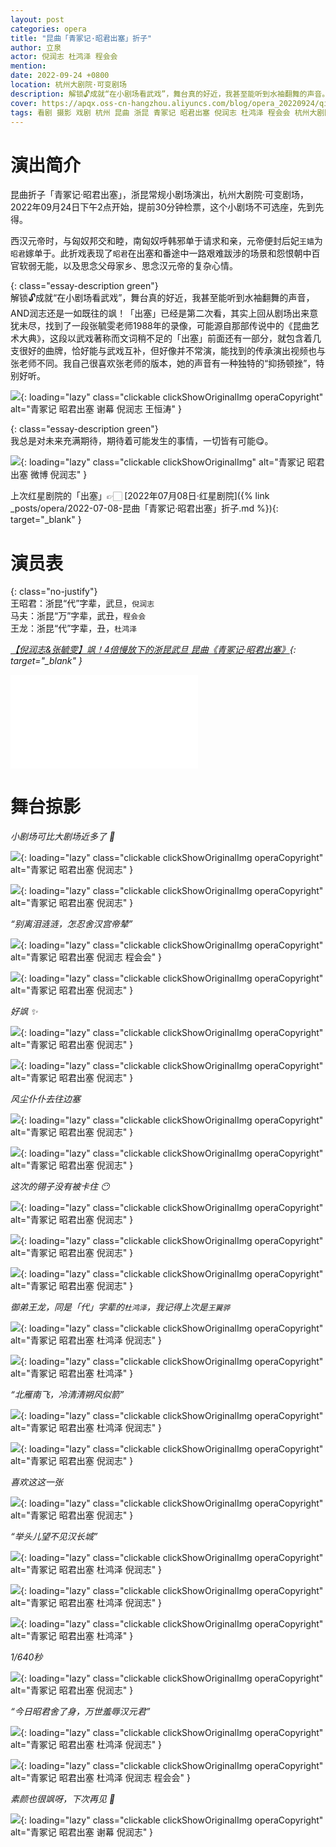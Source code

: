 ```yaml
---
layout: post
categories: opera
title: "昆曲「青冢记·昭君出塞」折子"
author: 立泉
actor: 倪润志 杜鸿泽 程会会
mention: 
date: 2022-09-24 +0800
location: 杭州大剧院·可变剧场
description: 解锁🔓成就“在小剧场看武戏”，舞台真的好近，我甚至能听到水袖翻舞的声音。「出塞」已经是第二次看，其实上回从剧场出来意犹未尽，找到了一段张毓雯老师1988年的录像，可能源自那部传说中的《昆曲艺术大典》，这段以武戏著称而文词稍不足的「出塞」前面还有一部分，就包含着几支很好的曲牌，恰好能与武戏互补，但好像并不常演，能找到的传承演出视频也与张老师不同，我自己很喜欢张老师的版本，可惜为什么不演了呢。
cover: https://apqx.oss-cn-hangzhou.aliyuncs.com/blog/opera_20220924/qingzhongji_zhaojunchusai/DSC02718_thumb.jpg
tags: 看剧 摄影 戏剧 杭州 昆曲 浙昆 青冢记 昭君出塞 倪润志 杜鸿泽 程会会 杭州大剧院·可变剧场
---
```


# 演出简介

昆曲折子「青冢记·昭君出塞」，浙昆常规小剧场演出，杭州大剧院·可变剧场，2022年09月24日下午2点开始，提前30分钟检票，这个小剧场不可选座，先到先得。

西汉元帝时，与匈奴邦交和睦，南匈奴呼韩邪单于请求和亲，元帝便封后妃`王嫱`为`昭君`嫁单于。此折戏表现了`昭君`在出塞和番途中一路艰难跋涉的场景和怨恨朝中百官软弱无能，以及思念父母家乡、思念汉元帝的复杂心情。

{: class="essay-description green"}  
解锁🔓成就“在小剧场看武戏”，舞台真的好近，我甚至能听到水袖翻舞的声音，AND润志还是一如既往的飒！「出塞」已经是第二次看，其实上回从剧场出来意犹未尽，找到了一段张毓雯老师1988年的录像，可能源自那部传说中的《昆曲艺术大典》，这段以武戏著称而文词稍不足的「出塞」前面还有一部分，就包含着几支很好的曲牌，恰好能与武戏互补，但好像并不常演，能找到的传承演出视频也与张老师不同。我自己很喜欢张老师的版本，她的声音有一种独特的“抑扬顿挫”，特别好听。

![](https://apqx.oss-cn-hangzhou.aliyuncs.com/blog/opera_20220924/qingzhongji_zhaojunchusai/DSC03330_thumb.jpg){: loading="lazy" class="clickable clickShowOriginalImg operaCopyright" alt="青冢记 昭君出塞 谢幕 倪润志 王恒涛" }


{: class="essay-description green"}  
我总是对未来充满期待，期待着可能发生的事情，一切皆有可能😋。

![](https://apqx.oss-cn-hangzhou.aliyuncs.com/blog/opera_20220924/qingzhongji_zhaojunchusai/IMG_2945_thumb.jpg){: loading="lazy" class="clickable clickShowOriginalImg" alt="青冢记 昭君出塞 微博 倪润志" }

上次红星剧院的「出塞」👉🏻 [2022年07月08日·红星剧院]({% link _posts/opera/2022-07-08-昆曲「青冢记·昭君出塞」折子.md %}){: target="_blank" }

# 演员表

{: class="no-justify"}  
王昭君：浙昆“代”字辈，武旦，`倪润志`  
马夫：浙昆“万”字辈，武丑，`程会会`  
王龙：浙昆“代”字辈，丑，`杜鸿泽`

*[【倪润志&张毓雯】飒！4倍慢放下的浙昆武旦 昆曲《青冢记·昭君出塞》](https://www.bilibili.com/video/BV1sN4y1P7RM){: target="_blank" }*

<div class="video-container">
<iframe loading="lazy" src="//player.bilibili.com/player.html?aid=901003361&bvid=BV1sN4y1P7RM&cid=847845638&page=1" scrolling="no" border="0" frameborder="no" framespacing="0" allowfullscreen="true"> </iframe>
</div>

# 舞台掠影

*小剧场可比大剧场近多了 📸*

![](https://apqx.oss-cn-hangzhou.aliyuncs.com/blog/opera_20220924/qingzhongji_zhaojunchusai/DSC02718_thumb.jpg){: loading="lazy" class="clickable clickShowOriginalImg operaCopyright" alt="青冢记 昭君出塞 倪润志" }

![](https://apqx.oss-cn-hangzhou.aliyuncs.com/blog/opera_20220924/qingzhongji_zhaojunchusai/DSC02721_thumb.jpg){: loading="lazy" class="clickable clickShowOriginalImg operaCopyright" alt="青冢记 昭君出塞 倪润志" }

*“别离泪涟涟，怎忍舍汉宫帝辇”*

![](https://apqx.oss-cn-hangzhou.aliyuncs.com/blog/opera_20220924/qingzhongji_zhaojunchusai/DSC02724_thumb.jpg){: loading="lazy" class="clickable clickShowOriginalImg operaCopyright" alt="青冢记 昭君出塞 倪润志 程会会" }

![](https://apqx.oss-cn-hangzhou.aliyuncs.com/blog/opera_20220924/qingzhongji_zhaojunchusai/DSC02727_thumb.jpg){: loading="lazy" class="clickable clickShowOriginalImg operaCopyright" alt="青冢记 昭君出塞 倪润志" }

*好飒 ✨*

![](https://apqx.oss-cn-hangzhou.aliyuncs.com/blog/opera_20220924/qingzhongji_zhaojunchusai/DSC02741_thumb.jpg){: loading="lazy" class="clickable clickShowOriginalImg operaCopyright" alt="青冢记 昭君出塞 倪润志" }

![](https://apqx.oss-cn-hangzhou.aliyuncs.com/blog/opera_20220924/qingzhongji_zhaojunchusai/DSC02749_thumb.jpg){: loading="lazy" class="clickable clickShowOriginalImg operaCopyright" alt="青冢记 昭君出塞 倪润志" }

*风尘仆仆去往边塞*

![](https://apqx.oss-cn-hangzhou.aliyuncs.com/blog/opera_20220924/qingzhongji_zhaojunchusai/DSC02752_thumb.jpg){: loading="lazy" class="clickable clickShowOriginalImg operaCopyright" alt="青冢记 昭君出塞 倪润志" }

![](https://apqx.oss-cn-hangzhou.aliyuncs.com/blog/opera_20220924/qingzhongji_zhaojunchusai/DSC02757_thumb.jpg){: loading="lazy" class="clickable clickShowOriginalImg operaCopyright" alt="青冢记 昭君出塞 倪润志" }

*这次的翎子没有被卡住 😶*

![](https://apqx.oss-cn-hangzhou.aliyuncs.com/blog/opera_20220924/qingzhongji_zhaojunchusai/DSC02759_thumb.jpg){: loading="lazy" class="clickable clickShowOriginalImg operaCopyright" alt="青冢记 昭君出塞 倪润志" }

![](https://apqx.oss-cn-hangzhou.aliyuncs.com/blog/opera_20220924/qingzhongji_zhaojunchusai/DSC02785_thumb.jpg){: loading="lazy" class="clickable clickShowOriginalImg operaCopyright" alt="青冢记 昭君出塞 倪润志" }

![](https://apqx.oss-cn-hangzhou.aliyuncs.com/blog/opera_20220924/qingzhongji_zhaojunchusai/DSC02788_thumb.jpg){: loading="lazy" class="clickable clickShowOriginalImg operaCopyright" alt="青冢记 昭君出塞 倪润志" }

*御弟王龙，同是「代」字辈的`杜鸿泽`，我记得上次是`王翼骅`*

![](https://apqx.oss-cn-hangzhou.aliyuncs.com/blog/opera_20220924/qingzhongji_zhaojunchusai/DSC02807_thumb.jpg){: loading="lazy" class="clickable clickShowOriginalImg operaCopyright" alt="青冢记 昭君出塞 杜鸿泽 倪润志" }

![](https://apqx.oss-cn-hangzhou.aliyuncs.com/blog/opera_20220924/qingzhongji_zhaojunchusai/DSC02809_thumb.jpg){: loading="lazy" class="clickable clickShowOriginalImg operaCopyright" alt="青冢记 昭君出塞 杜鸿泽" }

*“北雁南飞，冷清清朔风似箭”*

![](https://apqx.oss-cn-hangzhou.aliyuncs.com/blog/opera_20220924/qingzhongji_zhaojunchusai/DSC02816_thumb.jpg){: loading="lazy" class="clickable clickShowOriginalImg operaCopyright" alt="青冢记 昭君出塞 杜鸿泽 倪润志" }

![](https://apqx.oss-cn-hangzhou.aliyuncs.com/blog/opera_20220924/qingzhongji_zhaojunchusai/DSC02820_thumb.jpg){: loading="lazy" class="clickable clickShowOriginalImg operaCopyright" alt="青冢记 昭君出塞 倪润志" }

*喜欢这这一张*

![](https://apqx.oss-cn-hangzhou.aliyuncs.com/blog/opera_20220924/qingzhongji_zhaojunchusai/DSC02828_thumb.jpg){: loading="lazy" class="clickable clickShowOriginalImg operaCopyright" alt="青冢记 昭君出塞 倪润志" }

*“举头儿望不见汉长城”*

![](https://apqx.oss-cn-hangzhou.aliyuncs.com/blog/opera_20220924/qingzhongji_zhaojunchusai/DSC02835_thumb.jpg){: loading="lazy" class="clickable clickShowOriginalImg operaCopyright" alt="青冢记 昭君出塞 杜鸿泽 倪润志" }

![](https://apqx.oss-cn-hangzhou.aliyuncs.com/blog/opera_20220924/qingzhongji_zhaojunchusai/DSC02855_thumb.jpg){: loading="lazy" class="clickable clickShowOriginalImg operaCopyright" alt="青冢记 昭君出塞 杜鸿泽 倪润志" }

![](https://apqx.oss-cn-hangzhou.aliyuncs.com/blog/opera_20220924/qingzhongji_zhaojunchusai/DSC02862_thumb.jpg){: loading="lazy" class="clickable clickShowOriginalImg operaCopyright" alt="青冢记 昭君出塞 杜鸿泽" }

*1/640秒*

![](https://apqx.oss-cn-hangzhou.aliyuncs.com/blog/opera_20220924/qingzhongji_zhaojunchusai/DSC02869_thumb.jpg){: loading="lazy" class="clickable clickShowOriginalImg operaCopyright" alt="青冢记 昭君出塞 倪润志" }

*“今日昭君舍了身，万世羞辱汉元君”*

![](https://apqx.oss-cn-hangzhou.aliyuncs.com/blog/opera_20220924/qingzhongji_zhaojunchusai/DSC02885_thumb.jpg){: loading="lazy" class="clickable clickShowOriginalImg operaCopyright" alt="青冢记 昭君出塞 杜鸿泽 倪润志" }

![](https://apqx.oss-cn-hangzhou.aliyuncs.com/blog/opera_20220924/qingzhongji_zhaojunchusai/DSC02894_thumb.jpg){: loading="lazy" class="clickable clickShowOriginalImg operaCopyright" alt="青冢记 昭君出塞 杜鸿泽 倪润志 程会会" }

*素颜也很飒呀，下次再见 🥳*

![](https://apqx.oss-cn-hangzhou.aliyuncs.com/blog/opera_20220924/qingzhongji_zhaojunchusai/DSC03330_01_thumb.jpg){: loading="lazy" class="clickable clickShowOriginalImg operaCopyright" alt="青冢记 昭君出塞 谢幕 倪润志" }